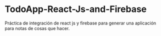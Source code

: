 # TodoApp-React-Js-and-Firebase
Práctica de integración de react js y firebase para generar una aplicación para notas de cosas que hacer.
